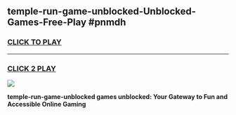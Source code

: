 
## temple-run-game-unblocked-Unblocked-Games-Free-Play #pnmdh
<h3>
<a href="https://us.freeplayer.one?title=temple-run-game-unblocked&ref=9M">CLICK TO PLAY</a></h3>
<hr>

<h3>
<a href="https://us.freeplayer.one?title=temple-run-game-unblocked&ref=9M">CLICK 2 PLAY</a>
  
</h3>

<a href="https://us.freeplayer.one?title=temple-run-game-unblocked&ref=9M"><img src="https://clearcache.store/games.png"></a>


**temple-run-game-unblocked games unblocked: Your Gateway to Fun and Accessible Online Gaming**
